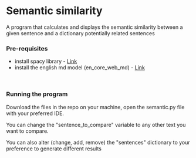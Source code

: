 # Semantic similarity
A program that calculates and displays the semantic similarity between a given sentence and a dictionary potentially related sentences
<br/>
### Pre-requisites
- install spacy library - [Link](https://spacy.io/usage)
- install the english md model (en_core_web_md) - [Link](https://spacy.io/usage#quickstart)
<br/>

### Running the program
Download the files in the repo on your machine, open the semantic.py file with your preferred IDE.

You can change the "sentence_to_compare" variable to any other text you want to compare.

You can also alter (change, add, remove) the "sentences" dictionary to your preference to generate different results
